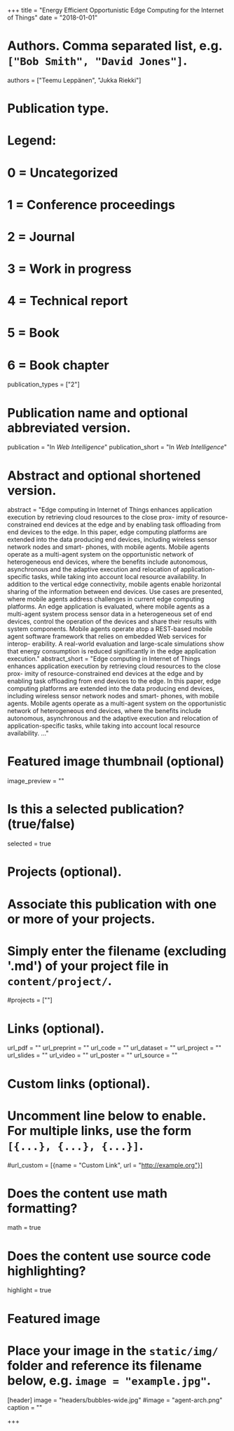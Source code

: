 +++
title = "Energy Efficient Opportunistic Edge Computing for the Internet of Things"
date = "2018-01-01"

# Authors. Comma separated list, e.g. `["Bob Smith", "David Jones"]`.
authors = ["Teemu Leppänen", "Jukka Riekki"]

# Publication type.
# Legend:
# 0 = Uncategorized
# 1 = Conference proceedings
# 2 = Journal
# 3 = Work in progress
# 4 = Technical report
# 5 = Book
# 6 = Book chapter
publication_types = ["2"]

# Publication name and optional abbreviated version.
publication = "In *Web Intelligence*"
publication_short = "In *Web Intelligence*"

# Abstract and optional shortened version.
abstract = "Edge computing in Internet of Things enhances application execution by retrieving cloud resources to the close prox- imity of resource-constrained end devices at the edge and by enabling task offloading from end devices to the edge. In this paper, edge computing platforms are extended into the data producing end devices, including wireless sensor network nodes and smart- phones, with mobile agents. Mobile agents operate as a multi-agent system on the opportunistic network of heterogeneous end devices, where the benefits include autonomous, asynchronous and the adaptive execution and relocation of application-specific tasks, while taking into account local resource availability. In addition to the vertical edge connectivity, mobile agents enable horizontal sharing of the information between end devices. Use cases are presented, where mobile agents address challenges in current edge computing platforms. An edge application is evaluated, where mobile agents as a multi-agent system process sensor data in a heterogeneous set of end devices, control the operation of the devices and share their results with system components. Mobile agents operate atop a REST-based mobile agent software framework that relies on embedded Web services for interop- erability. A real-world evaluation and large-scale simulations show that energy consumption is reduced significantly in the edge application execution."
abstract_short = "Edge computing in Internet of Things enhances application execution by retrieving cloud resources to the close prox- imity of resource-constrained end devices at the edge and by enabling task offloading from end devices to the edge. In this paper, edge computing platforms are extended into the data producing end devices, including wireless sensor network nodes and smart- phones, with mobile agents. Mobile agents operate as a multi-agent system on the opportunistic network of heterogeneous end devices, where the benefits include autonomous, asynchronous and the adaptive execution and relocation of application-specific tasks, while taking into account local resource availability. ..."

# Featured image thumbnail (optional)
image_preview = ""

# Is this a selected publication? (true/false)
selected = true

# Projects (optional).
#   Associate this publication with one or more of your projects.
#   Simply enter the filename (excluding '.md') of your project file in `content/project/`.
#projects = [""]

# Links (optional).
url_pdf = ""
url_preprint = ""
url_code = ""
url_dataset = ""
url_project = ""
url_slides = ""
url_video = ""
url_poster = ""
url_source = ""

# Custom links (optional).
#   Uncomment line below to enable. For multiple links, use the form `[{...}, {...}, {...}]`.
#url_custom = [{name = "Custom Link", url = "http://example.org"}]

# Does the content use math formatting?
math = true

# Does the content use source code highlighting?
highlight = true

# Featured image
# Place your image in the `static/img/` folder and reference its filename below, e.g. `image = "example.jpg"`.
[header]
image = "headers/bubbles-wide.jpg"
#image = "agent-arch.png"
caption = ""

+++

